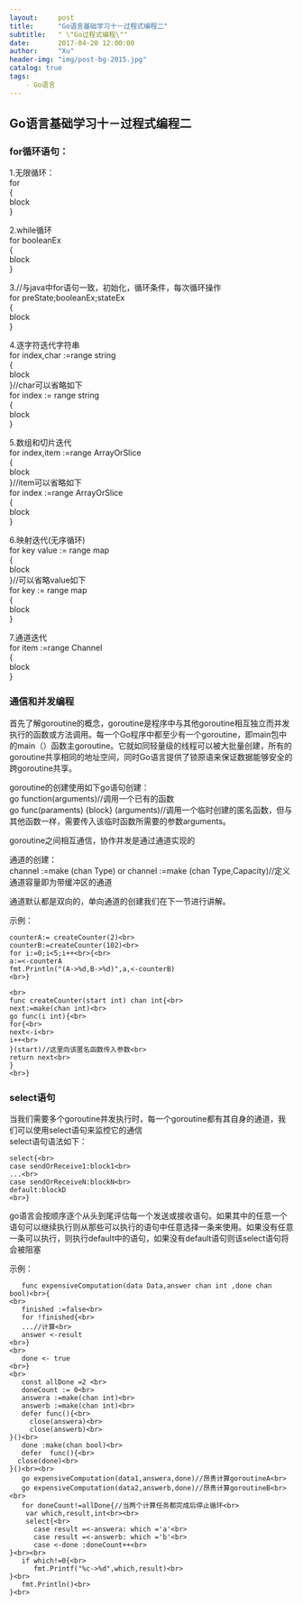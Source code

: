 ```yaml
---
layout:     post
title:      "Go语言基础学习十－过程式编程二"
subtitle:   " \"Go过程式编程\""
date:       2017-04-20 12:00:00
author:     "Xu"
header-img: "img/post-bg-2015.jpg"
catalog: true
tags:
    - Go语言
---
```

## Go语言基础学习十－过程式编程二

### for循环语句：<br>
1.无限循环：<br>
for<br>{<br>block<br>}

2.while循环<br>
for booleanEx<br>{<br>block<br>}

3.//与java中for语句一致，初始化，循环条件，每次循环操作<br>
  for  preState;booleanEx;stateEx<br>{<br>block<br>}
  
4.逐字符迭代字符串<br>
for index,char :=range string<br>{<br>block<br>}//char可以省略如下<br>
for index := range string<br>{<br>block<br>}

5.数组和切片迭代<br>
for index,item :=range ArrayOrSlice<br>{<br>block<br>}//item可以省略如下<br>
for index :=range ArrayOrSlice<br>{<br>block<br>}

6.映射迭代(无序循环)<br>
for key value := range map<br>{<br>block<br>}//可以省略value如下<br>
for key := range map<br>{<br>block<br>}

7.通道迭代<br>
for item :=range Channel<br>{<br>block<br>}

### 通信和并发编程
首先了解goroutine的概念，goroutine是程序中与其他goroutine相互独立而并发执行的函数或方法调用。每一个Go程序中都至少有一个goroutine，即main包中的main（）函数主goroutine。它就如同轻量级的线程可以被大批量创建，所有的goroutine共享相同的地址空间，同时Go语言提供了锁原语来保证数据能够安全的跨goroutine共享。

goroutine的创建使用如下go语句创建：<br>
go function(arguments)//调用一个已有的函数<br>
go func(paraments) {block} (arguments)//调用一个临时创建的匿名函数，但与其他函数一样，需要传入该临时函数所需要的参数arguments。

goroutine之间相互通信，协作并发是通过通道实现的

通道的创建：<br>
channel :=make (chan Type) or channel :=make (chan Type,Capacity)//定义通道容量即为带缓冲区的通道

通道默认都是双向的，单向通道的创建我们在下一节进行讲解。

示例：<br>

```
counterA:= createCounter(2)<br>
counterB:=createCounter(102)<br>
for i:=0;i<5;i++<br>{<br>
a:=<-counterA
fmt.Println("(A->%d,B->%d)",a,<-counterB)
<br>}

<br>
func createCounter(start int) chan int{<br>
next:=make(chan int)<br>
go func(i int){<br>
for{<br>
next<-i<br>
i++<br>
}(start)//这里向该匿名函数传入参数<br>
return next<br>
}
<br>}
```

### select语句
当我们需要多个goroutine并发执行时，每一个goroutine都有其自身的通道，我们可以使用select语句来监控它的通信<br>
select语句语法如下：

```
select{<br>
case sendOrReceive1:block1<br>
...<br>
case sendOrReceiveN:blockN<br>
default:blockD
<br>}
```

go语言会按顺序逐个从头到尾评估每一个发送或接收语句。如果其中的任意一个语句可以继续执行则从那些可以执行的语句中任意选择一条来使用。如果没有任意一条可以执行，则执行default中的语句，如果没有default语句则该select语句将会被阻塞

示例：

```
   func expensiveComputation(data Data,answer chan int ,done chan bool)<br>{
<br>
   finished :=false<br>
   for !finished{<br>
   ...//计算<br>
   answer <-result
<br>}
<br>
   done <- true
<br>}
<br>
   const allDone =2 <br>
   doneCount := 0<br>
   answera :=make(chan int)<br>
   answerb :=make(chan int)<br>
   defer func(){<br>
     close(answera)<br>
     close(answerb)<br>
}()<br>
   done :make(chan bool)<br>
   defer  func(){<br>
  close(done)<br>
}()<br><br>
   go expensiveComputation(data1,answera,done)//昂贵计算goroutineA<br>
   go expensiveComputation(data2,answerb,done)//昂贵计算goroutineB<br><br>
   for doneCount!=allDone{//当两个计算任务都完成后停止循环<br>
    var which,result,int<br><br>
    select{<br>
      case result =<-answera: which ='a'<br>
      case result =<-answerb: which ='b'<br>
      case <-done :doneCount++<br>
}<br><br>
   if which!=0{<br>
      fmt.Printf("%c->%d",which,result)<br>
}<br>
   fmt.Println()<br>
}<br>
```
